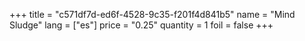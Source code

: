 +++
title = "c571df7d-ed6f-4528-9c35-f201f4d841b5"
name = "Mind Sludge"
lang = ["es"]
price = "0.25"
quantity = 1
foil = false
+++
